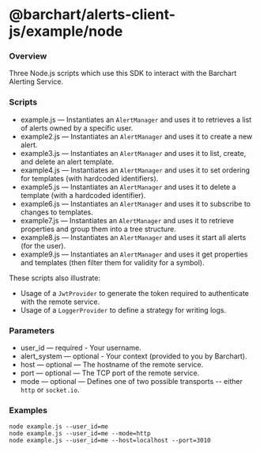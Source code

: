 # @barchart/alerts-client-js/example/node

### Overview

Three Node.js scripts which use this SDK to interact with the Barchart Alerting Service.

### Scripts

* example.js — Instantiates an `AlertManager` and uses it to retrieves a list of alerts owned by a specific user. 
* example2.js — Instantiates an `AlertManager` and uses it to create a new alert.
* example3.js — Instantiates an `AlertManager` and uses it to list, create, and delete an alert template.
* example4.js — Instantiates an `AlertManager` and uses it to set ordering for templates (with hardcoded identifiers).
* example5.js — Instantiates an `AlertManager` and uses it to delete a template (with a hardcoded identifier).
* example6.js — Instantiates an `AlertManager` and uses it to subscribe to changes to templates.
* example7.js — Instantiates an `AlertManager` and uses it to retrieve properties and group them into a tree structure.
* example8.js — Instantiates an `AlertManager` and uses it start all alerts (for the user).
* example9.js — Instantiates an `AlertManager` and uses it get properties and templates (then filter them for validity for a symbol).

These scripts also illustrate:

* Usage of a `JwtProvider` to generate the token required to authenticate with the remote service.
* Usage of a `LoggerProvider` to define a strategy for writing logs.

### Parameters

* user_id — required - Your username.
* alert_system — optional - Your context (provided to you by Barchart).
* host — optional — The hostname of the remote service.
* port — optional — The TCP port of the remote service.
* mode — optional — Defines one of two possible transports -- either `http` or `socket.io`.

### Examples

```shell
node example.js --user_id=me
node example.js --user_id=me --mode=http
node example.js --user_id=me --host=localhost --port=3010
```